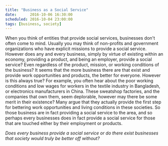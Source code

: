 ```yaml
---
title: "Business as a Social Service"
date:      2016-10-06 16:30:00
scheduled: 2016-10-04 23:00:00
tags: [business, society]
---
```

When you think of entities that provide social services, businesses don't often come to mind. Usually you may think of non-profits and government organizations who have explicit missions to provide a social service. However does any and every business, simply by virtue of existing within an economy, providing a product, and being an employer, provide a social service? Even regardless of the product, mission, or working conditions of the business? It seems that the more business there are that exist and provide work opportunities and products, the better for everyone. However is this always true? For example, you often hear about the poor working conditions and low wages for workers in the textile industry in Bangladesh, or electronics manufacturers in China. These sweatshop factories, and the companies that own them, seem deplorable, however may there be some merit in their existence? Many argue that they actually provide the first step for bettering work opportunities and living conditions in these societies. So those business are in fact providing a social service to the area, and so perhaps every businesses does in fact provide a social service for those that are touched either by their employment or products.

*Does every business provide a social service or do there exist businesses that society would truly be better off without?*
